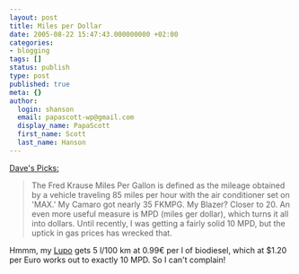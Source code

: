 ```yaml
---
layout: post
title: Miles per Dollar
date: 2005-08-22 15:47:43.000000000 +02:00
categories:
- blogging
tags: []
status: publish
type: post
published: true
meta: {}
author:
  login: shanson
  email: papascott-wp@gmail.com
  display_name: PapaScott
  first_name: Scott
  last_name: Hanson
---
```

<p><a href="http://davespicks.com/archive/2005/08/22.html#1124627674" title="22. August, 2005 - older now">Dave's Picks:</a></p>
<blockquote><p>The Fred Krause Miles Per Gallon is defined as the mileage obtained by a vehicle traveling 85 miles per hour with the air conditioner set on 'MAX.' My Camaro got nearly 35 FKMPG. My Blazer? Closer to 20. An even more useful measure is MPD (miles ger dollar), which turns it all into dollars. Until recently, I was getting a fairly solid 10 MPD, but the uptick in gas prices has wrecked that.</p></blockquote>
<p>Hmmm, my <a href="/archives/2004/08/21/used-car/">Lupo</a> gets 5 l/100 km at 0.99&euro; per l of biodiesel, which at $1.20 per Euro works out to exactly 10 MPD. So I can't complain!</p>
